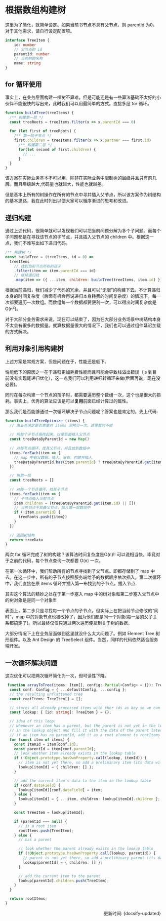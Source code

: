 # 根据数组构建树

这里为了简化，就简单设定。如果当前书节点不具有父节点，则 parentId 为0。对于其他需求，请自行设定配置项。

```typescript
interface TreeItem {
	id: number
    // 父节点的 id
	parentId: number
    // 当前树的名称
	name: string
}
```

## for 循环使用

事实上，在业务层面构建一棵树不算难。但是可能还是有一些算法基础不太好的小伙伴不能很快的写出来，此时我们可以用最简单的方式。直接多层 for 循环。

```ts
function buildTree(treeItems) {
  /** 构建第一层 */  
  const treeRoots = treeItems.filter(x => x.parentId === 0)
  
  for (let first of treeRoots) {
    /** 第一层子节点 */  
    first.children = treeItems.filter(x => x.partner === first.id)
      /** 构建第二层 */
      for(let second of first.children) {
        // ...       
      }
  }
}
```

该方案在实际业务基本不可以用，除非在实际业务中限制树的层级并且只有前几层。而且层级越大,代码量也就越大，性能也就越差。

但是基本上所有的树操作在所有的节点中寻并插入父节点，所以该方案作为树结构的基本思路，我在此时列出以便大家可以循序渐进的思考和改进。

## 递归构建

通过上述代码，很简单就可以发现我们可以把当前问题分解为多个子问题。而每个子问题都是在寻找该节点的子节点，并且插入父节点的 children 中。根据这一点，我们不难写出如下递归代码。

```javascript
/** 构建树 */
const buildTree = (treeItems, id = 0) =>
  treeItems
    // 找到当前节点所有的孩子
    .filter(item => item.parentId === id)
    // 继续递归找
    .map(item => ({ ...item, children: buildTree(treeItems, item.id) }));

```

根据当前递归，我们减少了代码的冗余，并且可以“无限”的构建下去。不计算递归本身的时间复杂度（后面有机会再说递归本身耗费的时间复杂度）的情况下，每一次都要遍历一次数组。而数组每一个数据都要便利一次，可以得出时间复杂度是 O(n<sup>2</sup>)。

对于大部分业务需求来说，现在可以结束了，因为在大部分业务场景中树结构本身不太会有很多的数据量。就算数据量很大的情况下，我们也可以通过组件延迟加载的方式解决。

## 利用对象引用构建树

上述方案是常规方案，但是问题在于，性能还是低下。

性能低下的原因之一在于递归更加耗费性能而且可能会导致栈溢出错误（js 到目前没有实现尾递归优化），这一点我们可以利用递归转循环来做(后面再说，现在没必要)。

同时在每次构建一个节点的孩子时，都需要遍历整个数组一次，这个也是很大的损耗。事实上，优秀的算法应该是可以**复用**前面已经计算过的属性。

那么我们是否能够通过一次循环解决子节点问题呢？答案也是肯定的。先上代码:

```javascript
function buildTreeOptimize (items) {
  // 由业务决定是否需要对 items 深拷贝一次。这里暂时不做
  
  // 把每个子节点保存起来，以便后面插入父节点
  const treeDataByParentId = new Map()
  
  // 对每节点循环，找其父节点，并且放到数组中    
  items.forEach(item => {
    // map 中有父数据，插入，没有，构建并插入   
    treeDataByParentId.has(item.parentId) ? treeDataByParentId.get(item.parentId).push(item) : treeDataByParentId.set(item.parentId, [item])
  })

  // 树第一层  
  const treeRoots = []
  
  // 对每一个节点循环，找其子节点
  items.forEach(item => {
    // 子节点插入当前节点  
    item.children = (treeDataByParentId.get(item.id) || [])
    // 当前节点不具备父节点，插入第一层数组中
    if (!item.parentId) {
      treeRoots.push({item})
    }
  })
    
  // 返回树结构
  return treeData
}

```

两次 for 循环完成了树的构建？该算法时间复杂度是O(n)!! 可以说相当快，毕竟对于之前的代码，每个节点查询一次都要 O(n) 一次。

在第一次循环中，我们帮助所有的节点寻找到了父节点。即都存储到了 map 中去。在这一步中，所有的子节点按照服务端给予的数据顺序依次插入。第二次循环中，我们直接在原 items 循环并插入第一布找到的子节点。插入节点.

其实这个算法的精妙之处在于第一步塞入 map 中的树对象和第二步塞入父节点中的树对象是是同一个对象!!!

表面上，第二步只是寻找每一个节点的子节点，但实际上在把当前节点修改的“同时”，map 中的对象节点也被改掉了，因为他们都是同一个对象(每一层的父子关系都搞定了)。所以最终仅仅只通过两次遍历便拿到关于树的数据。

大部分情况下上在业务层面做到这里就没什么太大问题了。例如 Element Tree 树形组件。以及 Ant Design 的 TreeSelect 组件。当然，同样的代码依然适合服务端开发。

## 一次循环解决问题

这次优化可以把两次循环简化为一次，但可读性下降。

```ts
 function arrayToTree(items: Item[], config: Partial<Config> = {}): TreeItem[] {
  const conf: Config = { ...defaultConfig, ...config };
  // the resulting unflattened tree
  const rootItems: TreeItem[] = [];

  // stores all already processed items with ther ids as key so we can easily look them up
  const lookup: { [id: string]: TreeItem } = {};

  // idea of this loop:
  // whenever an item has a parent, but the parent is not yet in the lookup object, we store a preliminary parent
  // in the lookup object and fill it with the data of the parent later
  // if an item has no parentId, add it as a root element to rootItems
  for (const item of items) {
    const itemId = item[conf.id];
    const parentId = item[conf.parentId];
    // look whether item already exists in the lookup table
    if (!Object.prototype.hasOwnProperty.call(lookup, itemId)) {
      // item is not yet there, so add a preliminary item (its data will be added later)
      lookup[itemId] = { children: [] };
    }

    // add the current item's data to the item in the lookup table
    if (conf.dataField) {
      lookup[itemId][conf.dataField] = item;
    } else {
      lookup[itemId] = { ...item, children: lookup[itemId].children };
    }

    const TreeItem = lookup[itemId];

    if (parentId === null) {
      // is a root item
      rootItems.push(TreeItem);
    } else {
      // has a parent

      // look whether the parent already exists in the lookup table
      if (!Object.prototype.hasOwnProperty.call(lookup, parentId)) {
        // parent is not yet there, so add a preliminary parent (its data will be added later)
        lookup[parentId] = { children: [] };
      }

      // add the current item to the parent
      lookup[parentId].children.push(TreeItem);
    }
  }

  return rootItems;
}
```

<div style="float: right">更新时间: {docsify-updated}</div>
